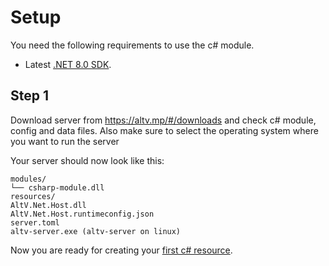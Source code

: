 # Setup
You need the following requirements to use the c# module.

* Latest [.NET 8.0 SDK](https://dotnet.microsoft.com/download/dotnet/8.0).

## Step 1

Download server from https://altv.mp/#/downloads and check c# module, config and data files. Also make sure to select the operating system where you want to run the server

Your server should now look like this:

```
modules/
└── csharp-module.dll
resources/
AltV.Net.Host.dll
AltV.Net.Host.runtimeconfig.json
server.toml
altv-server.exe (altv-server on linux)
```

Now you are ready for creating your [first c# resource](create-resource.md).
